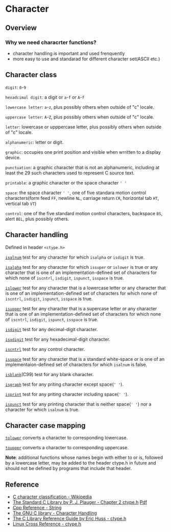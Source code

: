 # Character

## Overview

### Why we need characrter functions?
* character handling is important and used frenquently
* more easy to use and standarad for different character set(ASCII etc.)

## Character class

`digit`: `0`-`9`

`hexadcimal digit`: a digit or `a`-`f` or `A`-`f`

`lowercase letter`: `a`-`z`, plus possibly others when outside of "c" locale.

`uppercase letter`: `A`-`Z`, plus possibly others when outside of "c" locale.

`letter`: lowercase or upppercase letter, plus possibly others when outside of "c" locale.

`alphanumeric`: letter or digit.

`graphic`: occupies one print position and visible when wrritten to a display device.

`punctuation`: a graphic character that is not an alphanumeric, including at least the 29 such characters used to represent C source text.

`printable`: a graphic character or the space character `' '`

`space`: the space character `' '`, one of five standara motion control characters(form feed `FF`, newline `NL`, carriage return `CR`, horizontal tab `HT`, vertical tab `VT`)

`control`: one of the five standard motion control characters, backspace `BS`, alert `BEL`, plus possibly others.

## Character handling
Defined in header `<ctype.h>`

[`isalnum`](isalnum.c) test for any character for which `isalpha` or `isdigit` is true.

[`isalpha`](isalpha.c) test for any character for which `issuper` or `islower` is true or any character that is one of an implementation-defined set of characters for which none of `iscntrl`, `isdigit`, `ispunct`, `isspace` is true.

[`islower`](islower.c) test for any character that is a lowercase letter or any character that is one of an implementation-defined set of characters for which none of `iscntrl`, `isdigit`, `ispunct`, `isspace` is true.

[`isupper`](isupper.c) test for any character that is a supercase letter or any character that is one of an implementation-defined set of characters for which none of `iscntrl`, `isdigit`, `ispunct`, `isspace` is true.

[`isdigit`](isdigit.c) test for any decimal-digit character.

[`isxdigit`](isxdigit.c) test for any hexadecimal-digit character.

[`iscntrl`](iscntrl.c) test for any control character.

[`isspace`](isspace.c) test for any character that is a standard white-space or is one of an implementaion-defined set of characters for which `isalnum` is false.

[`isblank`](isblank.c)(C99) test for any blank character.

[`isgraph`](isgraph.c) test for any priting character except space(`' '`).

[`isprint`](isprint.c) test for any priting character including space(`' '`).

[`ispunct`](ispunct.c) test for any printing character that is neither space(`' '`) nor a character for which `isalnum` is true.


## Character case mapping
[`tolower`](tolower.c) converts a character to corresponding lowercase.

[`toupper`](toupper.c) converts a character to corresponding uppercase.

**Note**: additional functions whose names begin with either to or is, followed by a lowercase letter, may be added to the header ctype.h in future and should not be defined by programs that include that header.

## Reference
* [C character classification - Wikipedia](http://en.wikipedia.org/wiki/C_character_classfication)
* [The Standard C Library by P. J. Plauger - Chapter 2 ctype.h](http://plauger.com/books.html) [Pdf](http://read.pudn.com/downloads149/ebook/643972/The%20SStandard%20C%20Library.pdf)
* [Cpp Reference - String](http://en.cppreference.com/w/c/string/byte)
* [The GNU C library - Character Handling](http://www.gnu.org/software/libc/manual/html_node/Character-Handling.html)
* [The C Library Reference Guide by Eric Huss - ctype.h](https://www-s.acm.illinois.edu/webmonkeys/book/c_guide/2.2.html)
* [Linux Cross Reference - ctype.h](https://lxr.missinglinkelectronics.com/linux/include/linux/ctype.h)
